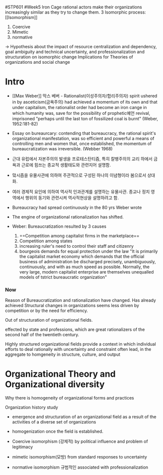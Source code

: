 #STP601 #Week5
Iron Cage
rational actors make their organizations increasingly similar as they try to change them. 
3 Isomorphic process: [[Isomorphism]]
1) Coercive
2) Mimetic
3) normative

-> Hypothesis about the impact of resource centralization and dependency, goal ambiguity and technical uncertainty, and professionalization and structuration on isomorphic change
Implications for Theories of organizations and social change

# Intro
* [[Max Weber]] 막스 베버 - Rationalist(이성주의자/합리주의자) spirit ushered in by asceticism(금욕주의) had achieved a momentum of its own and that under capitalism, the rationalist order had become an iron cange in which humanity was, save for the possibility of prophetic예언 revival, imprisoned "perhaps until the last ton of fossilized coal is burnt" (Weber, 1952:181-82)
* Essay on bureaurcary: contending that bureaucracy, the rational spirit's organizational manifestation, was so efficient and powerful a means of controlling men and women that, once established, the momentum of bureaucratization was irreversible. (Webber 1968)

* 근대 유럽에서 자본주의의 발생을 프로테스탄티즘, 특히 칼뱅주의의 교리 하에서 금욕과 근로에 힘쓰는 종교적 생활태도와 관련지어 설명함. 
* 맠시즘을 유물사관에 의하여 주관적으로 구성된 하나의 이념형이라 봄으로서 상대화.
* 여러 경제적 요인에 의하여 역사적 인과관계를 설명하는 유물사관. 종교나 정치 영역에서 행위의 동기와 관련시켜 역사적현상을 설명하려고 함. 

* Bureaucracy had spread continuously in the 80 yrs Weber wrote
* The engine of organizational rationalization has shifted. 
* Weber: Bureaucratization resulted by 3 causes
	1) ==Competition among capitalist firms in the marketplace==
	2) Competition among states
	3) increasing ruler's need to control their staff and citizenry
	4) bourgeois demands for equal protection under the law
"It is primarily the capitalist market economy which demands that the official business of administration be discharged precisely, unambiguously, continuously, and with as much speed as possible. Normally, the very large, modern capitalist enterprise are themselves unequalled models of tstrict bureaucratic organization"

### Now
Reason of Bureaucratization and rationalization have changed. 
	Has already achieved
Structural changes in organizations seems less driven by competition or by the need for efficiency. 

Out of structuration of organizational fields. 

effected by state and professions, which are great rationalizers of the second half of the twentieth century. 

Highly structured organizational fields provide a context in which individual efforts to deal rationally with uncertainty and constraint often lead, in the aggregate to homgeneity in structure, culture, and output

# Organizational Theory and Organizational diversity
Why there is homogeneity of organizational forms and practices

Organization history study
* emergence and structuration of an organizational field as a result of the activities of a diverse set of organizations
* homogenization once the field is established.

* Coercive isomorphism (강제적) by political influence and problem of legitimacy
* mimetic isomorphism(모방) from standard responses to uncertainty
* normative isomorphism 규범적인 associated with professionalization

